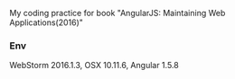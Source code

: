 My coding practice for book "AngularJS: Maintaining Web Applications(2016)"


### Env
WebStorm 2016.1.3, OSX 10.11.6, Angular 1.5.8